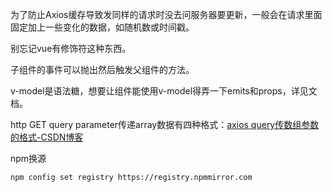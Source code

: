 为了防止Axios缓存导致发同样的请求时没去问服务器要更新，一般会在请求里面固定加上一些变化的数据，如随机数或时间戳。

别忘记vue有修饰符这种东西。

子组件的事件可以抛出然后触发父组件的方法。

v-model是语法糖，想要让组件能使用v-model得弄一下emits和props，详见文档。

http GET query parameter传递array数据有四种格式：[axios query传数组参数的格式-CSDN博客](https://blog.csdn.net/daipianpian/article/details/135642192)

npm换源
```bash
npm config set registry https://registry.npmmirror.com
```
